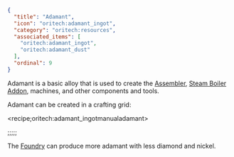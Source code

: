```json
{
  "title": "Adamant",
  "icon": "oritech:adamant_ingot",
  "category": "oritech:resources",
  "associated_items": [
    "oritech:adamant_ingot",
    "oritech:adamant_dust"
  ],
  "ordinal": 9
}
```

Adamant is a basic alloy that is used to create the [Assembler](^oritech:processing/assembler), [Steam Boiler Addon](^oritech:logistics/steam), machines, and other components and tools.

Adamant can be created in a crafting grid:

<recipe;oritech:adamant_ingotmanualadamant>

;;;;;

The [Foundry](^oritech:processing/foundry) can produce more adamant with less diamond and nickel.